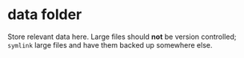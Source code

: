 # data folder

Store relevant data here. Large files should **not** be version controlled; `symlink` large files and have them backed up somewhere else.
